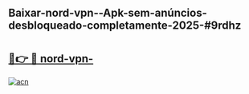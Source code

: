 ## Baixar-nord-vpn--Apk-sem-anúncios-desbloqueado-completamente-2025-#9rdhz

# <h2><a href="https://ainizakaria.my?title=nord-vpn-&ref=20M">🔗👉 🔴 nord-vpn-</a></h2>

[![acn](https://github.com/user-attachments/assets/0f9c940e-d8b0-45ae-aac7-cd30a18b3e1c)](https://ainizakaria.my?title=nord-vpn-&ref=20M)

